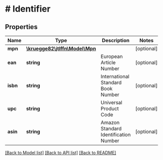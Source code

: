 # # Identifier

## Properties

Name | Type | Description | Notes
------------ | ------------- | ------------- | -------------
**mpn** | [**\kruegge82\jtlffn\Model\Mpn**](Mpn.md) |  | [optional]
**ean** | **string** | European Article Number | [optional]
**isbn** | **string** | International Standard Book Number | [optional]
**upc** | **string** | Universal Product Code | [optional]
**asin** | **string** | Amazon Standard Identification Number | [optional]

[[Back to Model list]](../../README.md#models) [[Back to API list]](../../README.md#endpoints) [[Back to README]](../../README.md)
